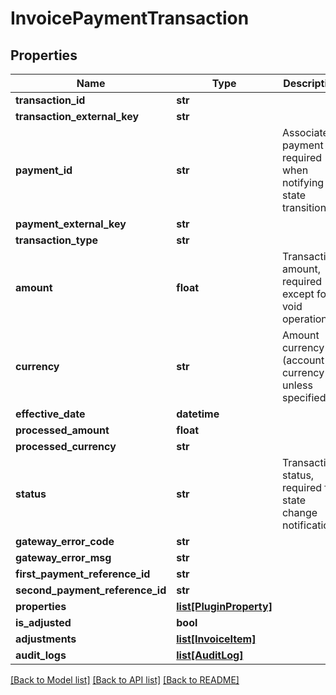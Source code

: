 # InvoicePaymentTransaction

## Properties
Name | Type | Description | Notes
------------ | ------------- | ------------- | -------------
**transaction_id** | **str** |  | [optional] 
**transaction_external_key** | **str** |  | [optional] 
**payment_id** | **str** | Associated payment id, required when notifying state transitions | [optional] 
**payment_external_key** | **str** |  | [optional] 
**transaction_type** | **str** |  | [optional] 
**amount** | **float** | Transaction amount, required except for void operations | [optional] 
**currency** | **str** | Amount currency (account currency unless specified) | [optional] 
**effective_date** | **datetime** |  | [optional] 
**processed_amount** | **float** |  | [optional] 
**processed_currency** | **str** |  | [optional] 
**status** | **str** | Transaction status, required for state change notifications | [optional] 
**gateway_error_code** | **str** |  | [optional] 
**gateway_error_msg** | **str** |  | [optional] 
**first_payment_reference_id** | **str** |  | [optional] 
**second_payment_reference_id** | **str** |  | [optional] 
**properties** | [**list[PluginProperty]**](PluginProperty.md) |  | [optional] 
**is_adjusted** | **bool** |  | [optional] 
**adjustments** | [**list[InvoiceItem]**](InvoiceItem.md) |  | [optional] 
**audit_logs** | [**list[AuditLog]**](AuditLog.md) |  | [optional] 

[[Back to Model list]](../README.md#documentation-for-models) [[Back to API list]](../README.md#documentation-for-api-endpoints) [[Back to README]](../README.md)


